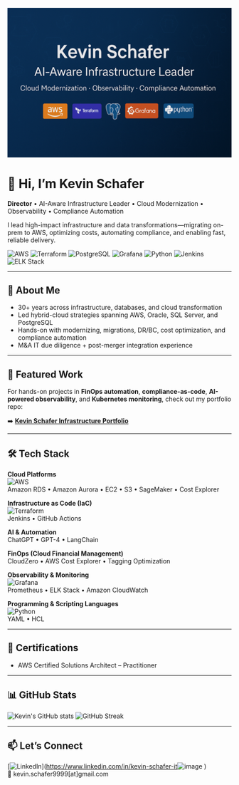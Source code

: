 <!-- Top Banner -->
![Kevin Schafer Banner](./assets/banner.png)

# 👋 Hi, I’m Kevin Schafer

**Director** • AI-Aware Infrastructure Leader • Cloud Modernization • Observability • Compliance Automation  

I lead high-impact infrastructure and data transformations—migrating on-prem to AWS, optimizing costs, automating compliance, and enabling fast, reliable delivery.

![AWS](https://img.shields.io/badge/AWS-Cloud-orange?logo=amazonaws&logoColor=white)
![Terraform](https://img.shields.io/badge/Terraform-IaC-7B42BC?logo=terraform&logoColor=white)
![PostgreSQL](https://img.shields.io/badge/PostgreSQL-DB-336791?logo=postgresql&logoColor=white)
![Grafana](https://img.shields.io/badge/Grafana-Observability-F46800?logo=grafana&logoColor=white)
![Python](https://img.shields.io/badge/Python-Language-3776AB?logo=python&logoColor=white)
![Jenkins](https://img.shields.io/badge/Jenkins-CI%2FCD-D24939?logo=jenkins&logoColor=white)
![ELK Stack](https://img.shields.io/badge/ELK-Logging-005571?logo=elasticstack&logoColor=white)

---

## 🚀 About Me
- 30+ years across infrastructure, databases, and cloud transformation
- Led hybrid-cloud strategies spanning AWS, Oracle, SQL Server, and PostgreSQL
- Hands-on with modernizing, migrations, DR/BC, cost optimization, and compliance automation
- M&A IT due diligence + post-merger integration experience

---

## 📂 Featured Work
For hands-on projects in **FinOps automation**, **compliance-as-code**, **AI-powered observability**, and **Kubernetes monitoring**, check out my portfolio repo:

➡️ **[Kevin Schafer Infrastructure Portfolio](https://github.com/MAXIMUSK99/kevin-schafer-infra-portfolio)**

---

## 🛠 Tech Stack

**Cloud Platforms**  
![AWS](https://img.shields.io/badge/AWS-Cloud-orange?logo=amazonaws&logoColor=white)  
Amazon RDS • Amazon Aurora • EC2 • S3 • SageMaker • Cost Explorer

**Infrastructure as Code (IaC)**  
![Terraform](https://img.shields.io/badge/Terraform-IaC-7B42BC?logo=terraform&logoColor=white)  
Jenkins • GitHub Actions

**AI & Automation**  
ChatGPT • GPT-4 • LangChain

**FinOps (Cloud Financial Management)**  
CloudZero • AWS Cost Explorer • Tagging Optimization

**Observability & Monitoring**  
![Grafana](https://img.shields.io/badge/Grafana-Observability-F46800?logo=grafana&logoColor=white)  
Prometheus • ELK Stack • Amazon CloudWatch

**Programming & Scripting Languages**  
![Python](https://img.shields.io/badge/Python-Language-3776AB?logo=python&logoColor=white)  
YAML • HCL

---

## 📜 Certifications
- AWS Certified Solutions Architect – Practitioner

---

## 📊 GitHub Stats
![Kevin's GitHub stats](https://github-readme-stats.vercel.app/api?username=MAXIMUSK99&show_icons=true&theme=tokyonight)
![GitHub Streak](https://github-readme-streak-stats.herokuapp.com/?user=MAXIMUSK99&theme=tokyonight)

---

## 📫 Let’s Connect
[![LinkedIn](https://img.shields.io/badge/LinkedIn-Connect-blue)](https://www.linkedin.com/in/kevin-schafer-it<img width="468" height="14" alt="image" src="https://github.com/user-attachments/assets/5d2370b0-1487-49b6-af71-4f723e6d9524" />
)  
📧 kevin.schafer9999\[at\]gmail.com
